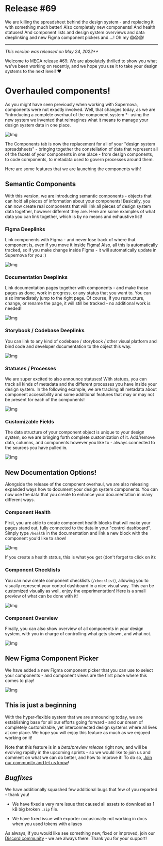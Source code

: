 
# Release #69

We are killing the spreadsheet behind the design system - and replacing it with something much better! Also completely new components! And health statuses! And component lists and design system overviews and data deeplinking and new Figma component pickers and....! Oh my 😱😱😱!

---

_This version was released on May 24, 2022**_

Welcome to MEGA release #69. We are absolutely thrilled to show you what we've been working on recently, and we hope you use it to take your design systems to the next level! ❤️

# Overhauled components!

As you might have seen previously when working with Supernova, components were not exactly involved. Well, that changes today, as we are *introducing a complete overhaul of the component system *- using the new system we invented that reimagines what it means to manage your design system data in one place.

![Img](https://studio-assets.supernova.io/design-systems/6475/419e0511-56a3-471f-a2f8-24bb2c0631dd.png?Expires=1972252800&Policy=eyJTdGF0ZW1lbnQiOlt7IlJlc291cmNlIjoiaHR0cHM6Ly9zdHVkaW8tYXNzZXRzLnN1cGVybm92YS5pby9kZXNpZ24tc3lzdGVtcy82NDc1LzQxOWUwNTExLTU2YTMtNDcxZi1hMmY4LTI0YmIyYzA2MzFkZC5wbmciLCJDb25kaXRpb24iOnsiRGF0ZUxlc3NUaGFuIjp7IkFXUzpFcG9jaFRpbWUiOjE5NzIyNTI4MDB9fX1dfQ__&Signature=MMJDGcfwLcAZjGcYtGHATUS3aVD~sc0n6o3x8idiuD0mXvr9k-~KM8Q4CWIEy-4uZiUw8uophrQqsJ84RU6ByaMd89ASLJkfKJaUteXed0KtRAP~j2DVxG2bC5h6wqH7tQU4lBJgkLyzQFznC3mYYtMu91N9~vpQoX1IDFqHN2WpHZOieCMUXNglcxgPzamSZ6DQH-LIp27ZxKwoonSnvyziiINPgXS8jwbKlhOF049Zg4mteQiJNs8biTdoC0~NEoKoaTlbo6B3W4iapNCFmUt1DzxNVMm2PCrN4ak0WYqM7-7chpPRTfG9Ol7g510vY8EaOgcBZUw6cBwB6rNz6g__&Key-Pair-Id=APKAJGK34LCCAUR7N6LA)

The Components tab is now the replacement for all of your "design system spreadsheets" - bringing together the constellation of data that represent all of the facets of your components in one place - from design components, to code components, to metadata used to govern processes around them. 

Here are some features that we are launching the components with!

## Semantic Components

With this version, we are introducing semantic components - objects that can hold all pieces of information about your components! Basically, you can now create real components that will link all pieces of design system data together, however different they are. Here are some examples of what data you can link together, which is by no means and exhaustive list!

### Figma Deeplinks

Link components with Figma - and never lose track of where that component is, even if you move it inside Figma! Also, all this is automatically tracked, so if you make change inside Figma - it will automatically update in Supernova for you :)

![Img](https://studio-assets.supernova.io/design-systems/6475/78ac90f5-2262-447d-84df-a0042fb9a5ea.png?Expires=1972252800&Policy=eyJTdGF0ZW1lbnQiOlt7IlJlc291cmNlIjoiaHR0cHM6Ly9zdHVkaW8tYXNzZXRzLnN1cGVybm92YS5pby9kZXNpZ24tc3lzdGVtcy82NDc1Lzc4YWM5MGY1LTIyNjItNDQ3ZC04NGRmLWEwMDQyZmI5YTVlYS5wbmciLCJDb25kaXRpb24iOnsiRGF0ZUxlc3NUaGFuIjp7IkFXUzpFcG9jaFRpbWUiOjE5NzIyNTI4MDB9fX1dfQ__&Signature=MsgyewZNJ2lKb-jpwGFLtT7uUmWQk8625HRV5lHe1sgUsIfATUoKj3jRPmK4z5ER00h6kkkexE8-1-vffdfQEX6LnEzZ~f5bqnBs3PiZaQsoo0ilS7Ra-V8R-DNQ3BNHoLmJAMIFOmXPk8tgA~FBCVEnb6IC6NiEFXyAifl2KXSlxSdf1sJ3SLPrgYF~JVlkI31DCqZa72E2NRjO1u9VYadNn81HkpaqhNFEPlJ~IZDoac7wtXRAC~WehtJWrEmOLm3wX3SHxyQ4aZYTUGuPBrZ7bFMEAL0Cxhwv5IW1vq3fkXQYwX7Kl6sLKCuZGJqsOLjVNXTheZug9KaXxor3Ug__&Key-Pair-Id=APKAJGK34LCCAUR7N6LA)

### Documentation Deeplinks

Link documentation pages together with components - and make those pages as done, work in progress, or any status that you want to. You can also immediately jump to the right page. Of course, if you restructure, change, or rename the page, it will still be tracked - no additional work is needed!

![Img](https://studio-assets.supernova.io/design-systems/6475/9a05b61f-30a9-44ba-b5c8-5cfadcf0b9bf.png?Expires=1972252800&Policy=eyJTdGF0ZW1lbnQiOlt7IlJlc291cmNlIjoiaHR0cHM6Ly9zdHVkaW8tYXNzZXRzLnN1cGVybm92YS5pby9kZXNpZ24tc3lzdGVtcy82NDc1LzlhMDViNjFmLTMwYTktNDRiYS1iNWM4LTVjZmFkY2YwYjliZi5wbmciLCJDb25kaXRpb24iOnsiRGF0ZUxlc3NUaGFuIjp7IkFXUzpFcG9jaFRpbWUiOjE5NzIyNTI4MDB9fX1dfQ__&Signature=WFQUtsyvJpPG3RfIYfbmLyxtI~szxQUpo8ArvHxJ3PW0zHpEoGMheIEIlTCuir4DXwG868hdlhWEGhDExQh9R-7OGjf646RScL1v5or1X5nVbXJCjrf5GutyJa5fcgIUXd~7jogOLCtoaX1SSXgIefCSCdfG26sesDlGpOWTSGPtJWUPHuzSqms9xZZ7CNv40-fd5-k-PcMfPjgm-c-Uqix-n4Y5XNpZmxMOEGyo1eXQxFtdvVGGJV7mCLP2SZT2PGmuwCooICT0NF0lXk8gFvypZ7tnMdC~aJ1XgdVNaJzYRm~rmgztykZ~046oz1XS7XIk7QkOuoiUkZ43RXzKLQ__&Key-Pair-Id=APKAJGK34LCCAUR7N6LA)

### Storybook / Codebase Deeplinks

You can link to any kind of codebase / storybook / other visual platform and bind code and developer documentation to the object this way.

![Img](https://studio-assets.supernova.io/design-systems/6475/1c19bd2e-5a0b-450c-a721-1b4dac2e1244.png?Expires=1972252800&Policy=eyJTdGF0ZW1lbnQiOlt7IlJlc291cmNlIjoiaHR0cHM6Ly9zdHVkaW8tYXNzZXRzLnN1cGVybm92YS5pby9kZXNpZ24tc3lzdGVtcy82NDc1LzFjMTliZDJlLTVhMGItNDUwYy1hNzIxLTFiNGRhYzJlMTI0NC5wbmciLCJDb25kaXRpb24iOnsiRGF0ZUxlc3NUaGFuIjp7IkFXUzpFcG9jaFRpbWUiOjE5NzIyNTI4MDB9fX1dfQ__&Signature=RgjOciMW1Ar4W5TitWbdpVcJ4YIAH1ihOGwa4Qlz1pkEj~rkQuprhAPJauS~ZmmAqy7P1qA3Fh0oPjikqLC4OP8SCmqltANzx-EGS55dMu6hJ6pbybsBaVjTmlEHDLmDiAmKEkQ8x2YxVOheUgPQK~-KEdMuaL0j5W-McJc8n-2zCYeNR8bYbaOTQOIxfzpk7Pk7D2tPaZssnDokbReGkzELYk7Si6EV9wjNuEIbRqJc2g6F-T4BX6VuWORJnsxXxygxC80y8xsmq7LwGF7HVJYTxNweTMMnN5-a53Ue2t8ugIz95YFY1B~BEBK1QXbkA8p1ce1qZ4Og1nrU4h8DDw__&Key-Pair-Id=APKAJGK34LCCAUR7N6LA)

### Statuses / Processes

We are super excited to also announce statuses! With statues, you can track all kinds of metadata and the different processes you have inside your design system. In the following example, we are tracking all metadata about component accessibility and some additional features that may or may not be present for each of the components!

![Img](https://studio-assets.supernova.io/design-systems/6475/a2cfc365-9b7c-427d-a113-b4f687386cff.png?Expires=1972252800&Policy=eyJTdGF0ZW1lbnQiOlt7IlJlc291cmNlIjoiaHR0cHM6Ly9zdHVkaW8tYXNzZXRzLnN1cGVybm92YS5pby9kZXNpZ24tc3lzdGVtcy82NDc1L2EyY2ZjMzY1LTliN2MtNDI3ZC1hMTEzLWI0ZjY4NzM4NmNmZi5wbmciLCJDb25kaXRpb24iOnsiRGF0ZUxlc3NUaGFuIjp7IkFXUzpFcG9jaFRpbWUiOjE5NzIyNTI4MDB9fX1dfQ__&Signature=QPLtdjqg5XrB6saFJuOJebAeNY6Wv3wuX1YTyLOK6QuqIeh05YLnZ-0zh48JSCxHn5sl~Kq5owz8jk9eZCye4UT9SisBru4rAG4dLVqQ3O2xV1G2SWktTI6vOR4-X7MtB-3ug-QrLs3oSF2a0Wj-H1YDSY5g~Z2DL-MCyUf67mhs~uE~uu85KcT~ysmQZHQ8VfIocNIHlTi0MpZvVJo1~tiiFcItiaWQ6582zVoxPtAu6GnixdBLsHBCG9aW4u14lQn6epKbTQmMMzLnefYTx2xCHb1Isbtv-sjq3xCtyP12MhpNeFeETLOGr0YFpyOExmFNcYivgT7BBMc7pA-1SA__&Key-Pair-Id=APKAJGK34LCCAUR7N6LA)

### Customizable Fields

The data structure of your component object is unique to your design system, so we are bringing forth complete customization of it. Add/remove data, columns, and components however you like to - always connected to the sources you have pulled in.

![Img](https://studio-assets.supernova.io/design-systems/6475/cfdaec96-31c7-447a-aa16-229ae53452ec.png?Expires=1972252800&Policy=eyJTdGF0ZW1lbnQiOlt7IlJlc291cmNlIjoiaHR0cHM6Ly9zdHVkaW8tYXNzZXRzLnN1cGVybm92YS5pby9kZXNpZ24tc3lzdGVtcy82NDc1L2NmZGFlYzk2LTMxYzctNDQ3YS1hYTE2LTIyOWFlNTM0NTJlYy5wbmciLCJDb25kaXRpb24iOnsiRGF0ZUxlc3NUaGFuIjp7IkFXUzpFcG9jaFRpbWUiOjE5NzIyNTI4MDB9fX1dfQ__&Signature=amyrVTnwU1RpmT~iLkgRAMDkACOej9H3qkv3~WtnbzLHBzlOPgwjRqgHpFu5lYABfxI84XX-Aplv27yBt-EGwkV1e7kqiCh39rpRkk7ycASq7wwE1q78QY9lVR0FnkvMvk12NnAYBPmU~qRRgKTA44hHT3T5qah0Lv9s8JTttYqmJa6oA9QD3-ILz4eNSeFZdQWLFxSulxdNuiwPfCgK2hcGLdkEakdA8Q1x6gISZUgXUQNfn6WFqX8KsKMf43EQXgCo4uLr1Q2jOlgLljrFHkFxNvF5HN-Ox8pBIBG0-DzIBcfzLohskQSXRulvgwT-muuFaAl4siiRF9hgDYCGlA__&Key-Pair-Id=APKAJGK34LCCAUR7N6LA)

## New Documentation Options!

Alongside the release of the component overhaul, we are also releasing expanded ways how to document your design system components. You can now use the data that you create to enhance your documentation in many different ways.

### Component Health

First, you are able to create component health blocks that will make your pages stand out, fully connected to the data in your "control dashboard". Simply type `/health` in the documentation and link a new block with the component you'd like to show!

![Img](https://studio-assets.supernova.io/design-systems/6475/a8e18d16-fd47-422d-a885-b099ba127923.png?Expires=1972252800&Policy=eyJTdGF0ZW1lbnQiOlt7IlJlc291cmNlIjoiaHR0cHM6Ly9zdHVkaW8tYXNzZXRzLnN1cGVybm92YS5pby9kZXNpZ24tc3lzdGVtcy82NDc1L2E4ZTE4ZDE2LWZkNDctNDIyZC1hODg1LWIwOTliYTEyNzkyMy5wbmciLCJDb25kaXRpb24iOnsiRGF0ZUxlc3NUaGFuIjp7IkFXUzpFcG9jaFRpbWUiOjE5NzIyNTI4MDB9fX1dfQ__&Signature=GSTMa6IwVteI2xXy3d4NJ79dqAPu0QE0~V6OxOLzxJkSmnij6Z1S0HMNw3QTn5mSdhH5j9v2zjT2RgaDBjOUYHWKLnoSXj5pfHI0XeQxg6C9XrJhsWllhH~-y0pcPo3MB0nacR7xtG42Na1weoUvpxoaZlLlzQQG8axSLpDweIksO8EQU8qkVGcyfXNBDeTogLXGiWwSGavCeMP3rC2j-MFa7-On78PoJ66ZIRgAiXP~sNtpFvacGhhZAKYyj9gxBk19X7d6mLKUB7Z8Fz~3JVtRjIKmvHOxJoFB~lF1EZuDAHyNMDCjOsrTDX851FGWKRjxlqsSJ3lsIa71-DnTtw__&Key-Pair-Id=APKAJGK34LCCAUR7N6LA)

If you create a health status, this is what you get (don't forget to click on it):

### Component Checklists

You can now create component checklists (`/checklist`), allowing you to visually represent your control dashboard in a nice visual way. This can be customized visually as well, enjoy the experimentation! Here is a small preview of what can be done with it!

![Img](https://studio-assets.supernova.io/design-systems/6475/26458568-fee8-4d45-af44-d005f0e4d2a2.png?Expires=1972252800&Policy=eyJTdGF0ZW1lbnQiOlt7IlJlc291cmNlIjoiaHR0cHM6Ly9zdHVkaW8tYXNzZXRzLnN1cGVybm92YS5pby9kZXNpZ24tc3lzdGVtcy82NDc1LzI2NDU4NTY4LWZlZTgtNGQ0NS1hZjQ0LWQwMDVmMGU0ZDJhMi5wbmciLCJDb25kaXRpb24iOnsiRGF0ZUxlc3NUaGFuIjp7IkFXUzpFcG9jaFRpbWUiOjE5NzIyNTI4MDB9fX1dfQ__&Signature=gFDULJClE74ptbvDprFLbDcWQ~eyQvXDWZaAy4IIwmqr4zZ3oOY1LdLxBKAbXTEa3zawRzBlcDI5CyvTXLzRFnSMsFKWVAXdUJHs6paQzkt2Z4WZFOE27JPS43QtISK6xHR5~c90EjqH2sg~TfhLp3M9RtmDaqsZMFzrwteJ7g30Q7VpWMl-SLvvnewxtCvcS56cTmZfa6NXYdTiiuGu2iXdBDshUuIdGlrLXAejZdJOBQaEctVffR2oaKhBdpxKtD4u5riRZc2uEWxjKaYH3ecj6H6~KV8IFQGW4kV29XL6QGPZjA7kycIk8LgvptE5lGTow39Z1V5fxlOnnLcjkQ__&Key-Pair-Id=APKAJGK34LCCAUR7N6LA)

### Component Overview

Finally, you can also show overview of all components in your design system, with you in charge of controlling what gets shown, and what not. 

![Img](https://studio-assets.supernova.io/design-systems/6475/20fad961-0d19-4650-8f9d-a1f7a6ef83d8.png?Expires=1972252800&Policy=eyJTdGF0ZW1lbnQiOlt7IlJlc291cmNlIjoiaHR0cHM6Ly9zdHVkaW8tYXNzZXRzLnN1cGVybm92YS5pby9kZXNpZ24tc3lzdGVtcy82NDc1LzIwZmFkOTYxLTBkMTktNDY1MC04ZjlkLWExZjdhNmVmODNkOC5wbmciLCJDb25kaXRpb24iOnsiRGF0ZUxlc3NUaGFuIjp7IkFXUzpFcG9jaFRpbWUiOjE5NzIyNTI4MDB9fX1dfQ__&Signature=AG8HyBtmkrjA0mSbNAyDYbFQ76BtbVuwgOjvaZkq1PL9kVq-~sUYxcE1SHGRg3xN2Uh8T5zfeunYKe-WNz2fiYYjM3E44PYREsduzmqGJUDLI9qCVbx2tHj5vaR2derbtWweEdoBTKjhkVDh7Rjr-jF6pPg2ZGLmjJy9wMaLYLGc19H5tIXADqe3htexrW7uwT21SZocQ4r~Wy0f5XxhpgSMT7kRuWh1JHhYnx32c4pEJFgmLS69wnjn0hwj7G0ywfjgO9vmmuuOaOYjZeR-B4qS2ELzWzVHgH-xrypilwnwPIp4zgq8uIXtjnXNNe~Hl32rV~XF2cJz9SbDye~wng__&Key-Pair-Id=APKAJGK34LCCAUR7N6LA)

## New Figma Component Picker

We have added a new Figma component picker that you can use to select your components - and component views are the first place where this comes to play!

![Img](https://studio-assets.supernova.io/design-systems/6475/89836dc7-adba-47b9-acb8-9ecc99f15d09.png?Expires=1972252800&Policy=eyJTdGF0ZW1lbnQiOlt7IlJlc291cmNlIjoiaHR0cHM6Ly9zdHVkaW8tYXNzZXRzLnN1cGVybm92YS5pby9kZXNpZ24tc3lzdGVtcy82NDc1Lzg5ODM2ZGM3LWFkYmEtNDdiOS1hY2I4LTllY2M5OWYxNWQwOS5wbmciLCJDb25kaXRpb24iOnsiRGF0ZUxlc3NUaGFuIjp7IkFXUzpFcG9jaFRpbWUiOjE5NzIyNTI4MDB9fX1dfQ__&Signature=mN-G5FMgQzrDsaDs3QjmJshoOTwrsTNfR3RkvmhBpiq5SZ0YgOACkqKVMm7TBBFdLOv61Jsc65o4fuMUb0ZF4QIRrR4my9pZMLaCcJtTwyBaJ7Wh6WfHWEwFF5dFU6Zu3GZW46ejDWHcX5U5NiKkzkGtmY5s2INBqqgk9~FsU62MsvGOtuibjPplGiVi4aJheg~D4HEYKBCO4DxFAE9v86lS3JcaSCFtjxz2--GsiJds8OtgcUsU57SM9qpXNhnpT9HfJLCwcuzL-w0AZuwU18dJQGdIlh~kW2xxZ3u3JJN4LDb706lyBwZjCGFOAVadQjG6bV2~0ACrEwcXcSbAcQ__&Key-Pair-Id=APKAJGK34LCCAUR7N6LA)

## This is just a beginning

With the hyper-flexible system that we are announcing today, we are establishing base for all our efforts going forward - and our dream of completely customizable, yet interconnected design systems where all lives at one place. We hope you will enjoy this feature as much as we enjoyed working on it!

Note that this feature is in a *beta/preview release* right now, and will be evolving rapidly in the upcoming sprints - so we would like to join us and comment on what we can do better, and how to improve it! To do so, [Join our community and let us know](https://community.supernova.io)!  

## *Bugfixes*

We have additionally squashed few additional bugs that few of you reported - thank you!

- We have fixed a very rare issue that caused all assets to download as 1 kB big broken `.zip` file.

- We have fixed issue with exporter occasionally not working in docs when you used tokens with aliases

As always, if you would like see something new, fixed or improved, join our [Discord community](https://community.supernova.io/) - we are always there. Thank you for your support!